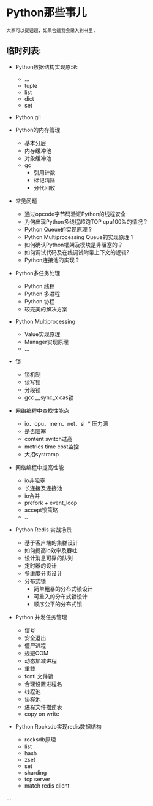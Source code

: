 # Python那些事儿

`
大家可以提话题，如果合适我会录入到书里.
`

## 临时列表:

* Python数据结构实现原理:
  * ...
  * tuple
  * list
  * dict
  * set


* Python gil


* Python的内存管理
  * 基本分层
  * 内存缓冲池
  * 对象缓冲池
  * gc
    * 引用计数
    * 标记清除
    * 分代回收


* 常见问题
  * 通过opcode字节码验证Python的线程安全
  * 为何出现Python多线程超跑TOP cpu100%的情况？
  * Python Queue的实现原理 ?
  * Python Multiprocessing Queue的实现原理 ?
  * 如何确认Python框架及模块是非阻塞的？
  * 如何调试代码及在线调试附带上下文的逻辑?
  * Python连接池的实现 ?


* Python多任务处理
  * Python 线程
  * Python 多进程
  * Python 协程
  * 较完美的解决方案


* Python Multiprocessing
  * Value实现原理
  * Manager实现原理
  * ...


* 锁
  * 锁机制
  * 读写锁
  * 分段锁
  * gcc __sync_x cas锁


* 网络编程中查找性能点
  * io、cpu、mem、net、si
  * 压力源
  * 是否阻塞
  * content switch过高
  * metrics time cost监控
  * 大招systramp


* 网络编程中提高性能
  * io非阻塞
  * 长连接及连接池
  * io合并
  * prefork + event_loop
  * accept锁策略
  * ..


* Python Redis 实战场景
  * 基于客户端的集群设计
  * 如何提高io效率及吞吐
  * 设计消息可靠的队列
  * 定时器的设计
  * 多维度分页设计
  * 分布式锁
    * 简单粗暴的分布式锁设计
    * 可重入的分布式锁设计
    * 顺序公平的分布式锁


* Python 并发任务管理
  * 信号
  * 安全退出
  * 僵尸进程
  * 规避OOM
  * 动态加减进程
  * 重载
  * fcntl 文件锁
  * 合理设置进程名
  * 线程池
  * 协程池
  * 进程文件描述表
  * copy on write


* Python Rocksdb实现redis数据结构
  * rocksdb原理
  * list
  * hash
  * zset
  * set
  * sharding
  * tcp server
  * match redis client

...

